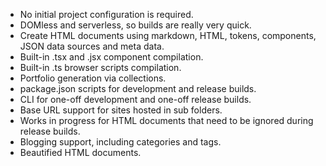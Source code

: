 - No initial project configuration is required.
- DOMless and serverless, so builds are really very quick.
- Create HTML documents using markdown, HTML, tokens, components, JSON data sources and meta data.
- Built-in .tsx and .jsx component compilation.
- Built-in .ts browser scripts compilation.
- Portfolio generation via collections.
- package.json scripts for development and release builds.
- CLI for one-off development and one-off release builds.
- Base URL support for sites hosted in sub folders.
- Works in progress for HTML documents that need to be ignored during release builds.
- Blogging support, including categories and tags.
- Beautified HTML documents.

